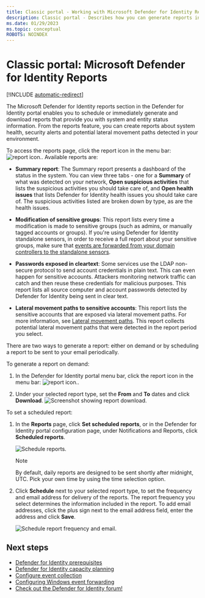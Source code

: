 ```yaml
---
title: Classic portal - Working with Microsoft Defender for Identity Reports
description: Classic portal - Describes how you can generate reports in Microsoft Defender for Identity to monitor your network.
ms.date: 01/29/2023
ms.topic: conceptual
ROBOTS: NOINDEX
---
```


# Classic portal: Microsoft Defender for Identity Reports

[!INCLUDE [automatic-redirect](../includes/automatic-redirect.md)]

The Microsoft Defender for Identity reports section in the Defender for Identity portal enables you to schedule or immediately generate and download reports that provide you with system and entity status information. From the reports feature, you can create reports about system health, security alerts and potential lateral movement paths detected in your environment.

To access the reports page, click the report icon in the menu bar: ![report icon.](media/report-icon.png).
Available reports are:

- **Summary report**: The Summary report presents a dashboard of the status in the system. You can view three tabs - one for a **Summary** of what was detected on your network, **Open suspicious activities** that lists the suspicious activities you should take care of, and **Open health issues** that lists Defender for Identity health issues you should take care of. The suspicious activities listed are broken down by type, as are the health issues.

- **Modification of sensitive groups**: This report lists every time a modification is made to sensitive groups (such as admins, or manually tagged accounts or groups). If you're using Defender for Identity standalone sensors, in order to receive a full report about your sensitive groups, make sure that [events are forwarded from your domain controllers to the standalone sensors](deploy/configure-event-forwarding.md).

- **Passwords exposed in cleartext**: Some services use the LDAP non-secure protocol to send account credentials in plain text. This can even happen for sensitive accounts. Attackers monitoring network traffic can catch and then reuse these credentials for malicious purposes. This report lists all source computer and account passwords detected by Defender for Identity being sent in clear text.

- **Lateral movement paths to sensitive accounts**: This report lists the sensitive accounts that are exposed via lateral movement paths. For more information, see [Lateral movement paths](/defender-for-identity/classic-use-case-lateral-movement-path). This report collects potential lateral movement paths that were detected in the report period you select.

There are two ways to generate a report: either on demand or by scheduling a report to be sent to your email periodically.

To generate a report on demand:

1. In the Defender for Identity portal menu bar, click the report icon in the menu bar: ![report icon.](media/report-icon.png).

1. Under your selected report type, set the **From** and **To** dates and click **Download**.
 ![Screenshot showing report download.](media/reports.png)

To set a scheduled report:

1. In the **Reports** page, click **Set scheduled reports**, or in the Defender for Identity portal configuration page, under Notifications and Reports, click **Scheduled reports**.

    ![Schedule reports.](media/sched-reports.png)

    > [!NOTE]
    > By default, daily reports are designed to be sent shortly after midnight, UTC. Pick your own time by using the time selection option.

1. Click **Schedule** next to your selected report type, to set the frequency and email address for delivery of the reports. The report frequency you select determines the information included in the report. To add email addresses, click the plus sign next to the email address field, enter the address and click **Save**.

    ![Schedule report frequency and email.](media/sched-report1.png)

## Next steps

- [Defender for Identity prerequisites](deploy/prerequisites.md)
- [Defender for Identity capacity planning](deploy/capacity-planning.md)
- [Configure event collection](deploy/configure-event-collection.md)
- [Configuring Windows event forwarding](deploy/configure-event-forwarding.md)
- [Check out the Defender for Identity forum!](<https://aka.ms/MDIcommunity>)
